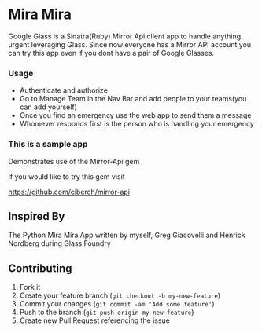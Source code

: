 Mira Mira
========

Google Glass is a Sinatra(Ruby) Mirror Api client app to handle anything urgent leveraging Glass.
Since now everyone has a Mirror API account you can try this app even if you dont have a pair of Google Glasses.

### Usage

- Authenticate and authorize
- Go to Manage Team in the Nav Bar and add people to your teams(you can add yourself)
- Once you find an emergency use the web app to send them a message
- Whomever responds first is the person who is handling your emergency

### This is a sample app
Demonstrates use of the Mirror-Api gem

If you would like to try this gem visit

https://github.com/ciberch/mirror-api

## Inspired By

The Python Mira Mira App written by myself, Greg Giacovelli and Henrick Nordberg during Glass Foundry

## Contributing

1. Fork it
2. Create your feature branch (`git checkout -b my-new-feature`)
3. Commit your changes (`git commit -am 'Add some feature'`)
4. Push to the branch (`git push origin my-new-feature`)
5. Create new Pull Request referencing the issue

